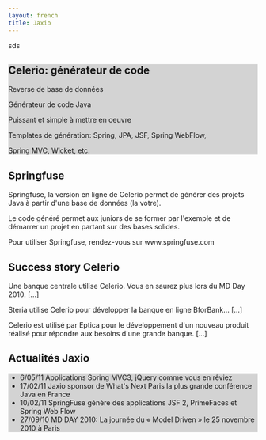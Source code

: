 ```yaml
---
layout: french
title: Jaxio
---
```


<div>
<style>
.homepage {
	background-color: lightgrey;
}
h1.homepage{
	color:white;
}
ul.homepage {
	margin-left: 0px;
}
</style>
sds
<section class="homepage span-24 last">
	<h1>Celerio: générateur de code</h1>
	<p>
		Reverse de base de données
	</p>
	<p>
		Générateur de code Java
	</p>
	<p>
		Puissant et simple à mettre en oeuvre
	</p>
	<p>
		Templates de génération: Spring, JPA, JSF, Spring WebFlow,
	</p>
	<p>
		Spring MVC, Wicket, etc.
	</p>
</section>
<section id="springfuse" class="span-8">
	<h1>Springfuse</h1>
	<p>
		Springfuse, la version en ligne de Celerio permet de générer des projets Java à partir d'une base de données (la votre).
	</p>
	<p>
		Le code généré permet aux juniors de se former par l'exemple et de démarrer un projet en partant sur des bases solides.
	</p>
	<p>
		Pour utiliser Springfuse, rendez-vous sur www.springfuse.com
	</p>
</section>
<section id="success-story" class="span-8">
	<h1>Success story Celerio</h1>
	<p>
		Une banque centrale utilise Celerio. Vous en saurez plus lors du MD Day 2010. [...]
	</p>
	<p>
		Steria utilise Celerio pour développer la banque en ligne BforBank... [...]
	</p>
	<p>
		Celerio est utilisé par Eptica pour le développement d'un nouveau produit réalisé pour répondre aux besoins d'une grande banque. [...]
	</p>
</section>
<section id="actualites" class="span-8 last">
	<h1>Actualités Jaxio</h1>
	<ul class="homepage">
		<li>6/05/11 Applications Spring MVC3, jQuery comme vous en rêviez</li>
		<li>17/02/11 Jaxio sponsor de What's Next Paris la plus grande conférence Java en France</li>
		<li>10/02/11 SpringFuse génère des applications JSF 2, PrimeFaces et Spring Web Flow</li>
		<li>27/09/10 MD DAY 2010: La journée du « Model Driven » le 25 novembre 2010 à Paris</li>
	</ul>
</section>
</div>
